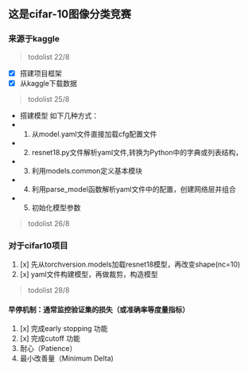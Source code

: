 ## 这是cifar-10图像分类竞赛
### 来源于kaggle
> todolist 22/8
- [x] 搭建项目框架
- [x] 从kaggle下载数据

>todolist 25/8
- 搭建模型 如下几种方式：
- 1. 从model.yaml文件直接加载cfg配置文件
- 2. resnet18.py文件解析yaml文件,转换为Python中的字典或列表结构，
- 3. 利用models.common定义基本模块
- 4. 利用parse_model函数解析yaml文件中的配置，创建网络层并组合
- 5. 初始化模型参数

> todolist 26/8
### 对于cifar10项目
1. [x] 先从torchversion.models加载resnet18模型，再改变shape(nc=10)
2. [x] yaml文件构建模型，再做裁剪，构造模型

> todolist 28/8
#### 早停机制：通常监控验证集的损失（或准确率等度量指标）
1. [x] 完成early stopping 功能
2. [x] 完成cutoff 功能
1. 耐心（Patience）
2. 最小改善量（Minimum Delta)


